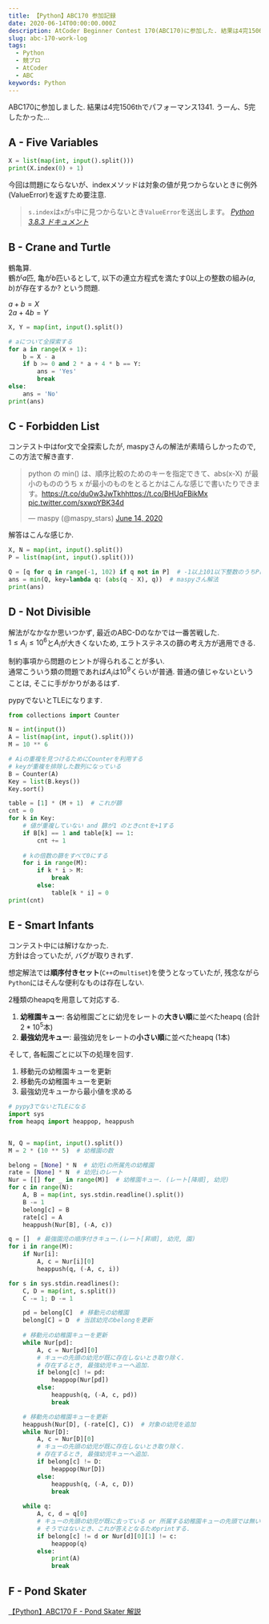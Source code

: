 ```yaml
---
title: 【Python】ABC170 参加記録
date: 2020-06-14T00:00:00.000Z
description: AtCoder Beginner Contest 170(ABC170)に参加した. 結果は4完1506thでパフォーマンス1341. Pythonによる解答を載せます.
slug: abc-170-work-log
tags: 
  - Python
  - 競プロ
  - AtCoder
  - ABC
keywords: Python
---
```


ABC170に参加しました. 
結果は4完1506thでパフォーマンス1341. うーん、5完したかった... 


## A - Five Variables
```python
X = list(map(int, input().split()))
print(X.index(0) + 1)
```

今回は問題にならないが、indexメソッドは対象の値が見つからないときに例外(ValueError)を返すため要注意.

> `s.index`は`x`が`s`中に見つからないとき`ValueError`を送出します。
> <cite>[Python 3.8.3 ドキュメント](https://docs.python.org/ja/3/library/stdtypes.html#sequence-types-list-tuple-range)</cite>

## B - Crane and Turtle
鶴亀算.  
鶴が$a$匹, 亀が$b$匹いるとして, 以下の連立方程式を満たす0以上の整数の組み$(a, b)$が存在するか? という問題.

$a + b = X$  
$2a + 4b = Y$

```python
X, Y = map(int, input().split())

# aについて全探索する
for a in range(X + 1):
    b = X - a
    if b >= 0 and 2 * a + 4 * b == Y:
        ans = 'Yes'
        break
else:
    ans = 'No'
print(ans)

```

## C - Forbidden List
コンテスト中はfor文で全探索したが, maspyさんの解法が素晴らしかったので, この方法で解き直す.

<blockquote class="twitter-tweet"><p lang="ja" dir="ltr">python の min() は、順序比較のためのキーを指定できて、abs(x-X) が最小のもののうち x が最小のものをとるとかはこんな感じで書いたりできます。<a href="https://t.co/du0w3JwTkh">https://t.co/du0w3JwTkh</a><a href="https://t.co/BHUqFBikMx">https://t.co/BHUqFBikMx</a> <a href="https://t.co/sxwpYBK34d">pic.twitter.com/sxwpYBK34d</a></p>&mdash; maspy (@maspy_stars) <a href="https://twitter.com/maspy_stars/status/1272177884740743169?ref_src=twsrc%5Etfw">June 14, 2020</a></blockquote>


解答はこんな感じか.
```python
X, N = map(int, input().split())
P = list(map(int, input().split()))

Q = [q for q in range(-1, 102) if q not in P]  # -1以上101以下整数のうちPに存在しないもの
ans = min(Q, key=lambda q: (abs(q - X), q))  # maspyさん解法
print(ans)
```

## D - Not Divisible
解法がなかなか思いつかず, 最近のABC-Dのなかでは一番苦戦した.  
$1\leq A_i\leq 10^6$と$A_i$が大きくないため, エラトステネスの篩の考え方が適用できる.

制約事項から問題のヒントが得られることが多い.  
通常こういう類の問題であれば$A_i$は$10^9$くらいが普通. 普通の値じゃないということは, そこに手がかりがあるはず.


pypyでないとTLEになります.
```python
from collections import Counter

N = int(input())
A = list(map(int, input().split()))
M = 10 ** 6

# Aiの重複を見つけるためにCounterを利用する
# keyが重複を排除した数列になっている
B = Counter(A)
Key = list(B.keys())
Key.sort()

table = [1] * (M + 1)  # これが篩
cnt = 0
for k in Key:
    # 値が重複していない and 篩が1 のときcntを+1する
    if B[k] == 1 and table[k] == 1:
        cnt += 1
    
    # kの倍数の篩をすべて0にする
    for i in range(M):
        if k * i > M:
            break
        else:
            table[k * i] = 0
print(cnt)
```

## E - Smart Infants
コンテスト中には解けなかった.  
方針は合っていたが, バグが取りきれず.

想定解法では**順序付きセット**(`C++`の`multiset`)を使うとなっていたが, 残念ながら`Python`にはそんな便利なものは存在しない.

2種類のheapqを用意して対応する.
1. **幼稚園キュー**: 各幼稚園ごとに幼児をレートの**大きい順**に並べたheapq (合計$2*10^5$本)
2. **最強幼児キュー**: 最強幼児をレートの**小さい順**に並べたheapq (1本)


そして, 各転園ごとに以下の処理を回す.
1. 移動元の幼稚園キューを更新
2. 移動先の幼稚園キューを更新
3. 最強幼児キューから最小値を求める

```python
# pypy3でないとTLEになる
import sys
from heapq import heappop, heappush


N, Q = map(int, input().split())
M = 2 * (10 ** 5)  # 幼稚園の数

belong = [None] * N  # 幼児iの所属先の幼稚園
rate = [None] * N  # 幼児iのレート
Nur = [[] for _ in range(M)]  # 幼稚園キュー. (レート[降順], 幼児)
for c in range(N):
    A, B = map(int, sys.stdin.readline().split())
    B -= 1
    belong[c] = B
    rate[c] = A
    heappush(Nur[B], (-A, c))

q = []  # 最強園児の順序付きキュー.(レート[昇順], 幼児, 園)
for i in range(M):
    if Nur[i]:
        A, c = Nur[i][0]
        heappush(q, (-A, c, i))

for s in sys.stdin.readlines():
    C, D = map(int, s.split())
    C -= 1; D -= 1

    pd = belong[C]  # 移動元の幼稚園
    belong[C] = D  # 当該幼児のbelongを更新
    
    # 移動元の幼稚園キューを更新
    while Nur[pd]:
        A, c = Nur[pd][0]
        # キューの先頭の幼児が既に存在しないとき取り除く.
        # 存在するとき, 最強幼児キューへ追加.
        if belong[c] != pd:
            heappop(Nur[pd])
        else:
            heappush(q, (-A, c, pd))
            break

    # 移動先の幼稚園キューを更新
    heappush(Nur[D], (-rate[C], C))  # 対象の幼児を追加
    while Nur[D]:
        A, c = Nur[D][0]
        # キューの先頭の幼児が既に存在しないとき取り除く.
        # 存在するとき, 最強幼児キューへ追加.
        if belong[c] != D:  
            heappop(Nur[D])
        else:
            heappush(q, (-A, c, D))
            break
    
    while q:
        A, c, d = q[0]
        # キューの先頭の幼児が既に去っている or 所属する幼稚園キューの先頭では無い とき取り除く.
        # そうではないとき、これが答えとなるためprintする.
        if belong[c] != d or Nur[d][0][1] != c:
            heappop(q)
        else:
            print(A)
            break
```

## F - Pond Skater
[【Python】ABC170 F - Pond Skater 解説](https://marco-note.net/abc-170-F-work-log)